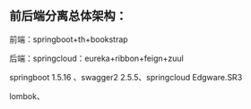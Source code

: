 ## 前后端分离总体架构：

前端：springboot+th+bookstrap

后端：springcloud：eureka+ribbon+feign+zuul

springboot 1.5.16 、swagger2 2.5.5、springcloud Edgware.SR3

lombok、
